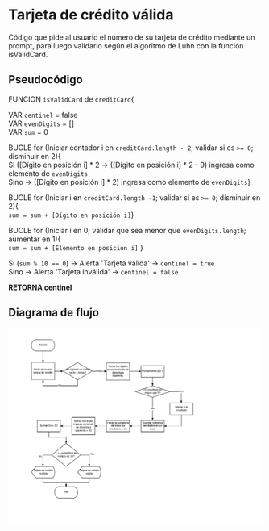 # Tarjeta de crédito válida

Código que pide al usuario el número de su tarjeta de crédito mediante un prompt, para luego validarlo según el algoritmo de Luhn con la función isValidCard.

## Pseudocódigo

FUNCION `isValidCard` de `creditCard`{

VAR `centinel` = false  
VAR `evenDigits` = []  
VAR `sum` = 0  

BUCLE for (Iniciar contador i en `creditCard.length - 2`; validar si es `>= 0`; disminuir en 2){  
Si ([Dígito en posición i] * 2 &rarr;
  ([Dígito en posición i] * 2 - 9) ingresa como elemento de `evenDigits`  
Sino &rarr; ([Dígito en posición i] * 2) ingresa como elemento de `evenDigits`}  

BUCLE for (Iniciar i en `creditCard.length -1`; validar si es `>= 0`; disminuir en 2){  
`sum = sum + [Dígito en posición i]`}

BUCLE for (Iniciar i en 0; validar que sea menor que `evenDigits.length`; aumentar en 1){  
`sum = sum + [Elemento en posición i]` 
}

Si (`sum % 10 == 0`) &rarr; Alerta 'Tarjeta válida' &rarr; `centinel = true`  
Sino &rarr; Alerta 'Tarjeta inválida' &rarr; `centinel = false`

**RETORNA centinel**

## Diagrama de flujo

![Con titulo](assets/docs/flow-diagram-credit-card-validation.jpeg "Diagrama de flujo")